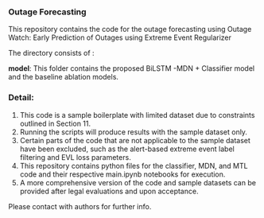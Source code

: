 ### Outage Forecasting

This repository contains the code for the outage forecasting using Outage Watch: Early Prediction of Outages using Extreme Event Regularizer

The directory consists of :

**model**: This folder contains the proposed BiLSTM -MDN + Classifier model and the baseline ablation models.

### Detail:
1. This code is a sample boilerplate with limited dataset due to constraints outlined in Section 11.
2. Running the scripts will produce results with the sample dataset only.
3. Certain parts of the code that are not applicable to the sample dataset have been excluded, such as the alert-based extreme event label filtering and EVL loss parameters.
4. This repository contains python files for the classifier, MDN, and MTL code and their respective main.ipynb notebooks for execution.
5. A more comprehensive version of the code and sample datasets can be provided after legal evaluations and upon acceptance.

Please contact with authors for further info. 